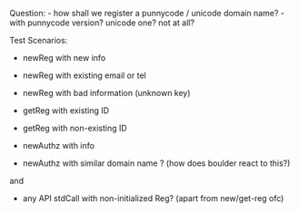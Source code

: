 
Question:
    - how shall we register a punnycode / unicode domain name?
        - with punnycode version? unicode one? not at all? 

Test Scenarios:
- newReg with new info
- newReg with existing email or tel
- newReg with bad information (unknown key)

- getReg with existing ID
- getReg with non-existing ID

- newAuthz with info
- newAuthz with similar domain name ? (how does boulder react to this?)


and
- any API stdCall with non-initialized Reg? (apart from new/get-reg ofc)
